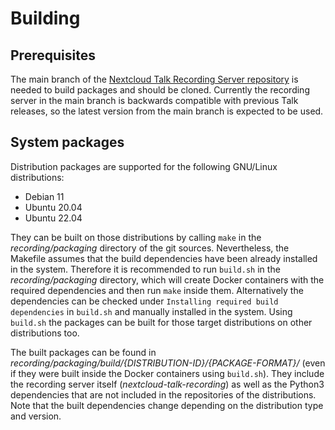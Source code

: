 # Building

## Prerequisites

The main branch of the [Nextcloud Talk Recording Server repository](https://github.com/nextcloud/nextcloud-talk-recording) is needed to build packages and should be cloned. Currently the recording server in the main branch is backwards compatible with previous Talk releases, so the latest version from the main branch is expected to be used.

## System packages

Distribution packages are supported for the following GNU/Linux distributions:
- Debian 11
- Ubuntu 20.04
- Ubuntu 22.04

They can be built on those distributions by calling `make` in the _recording/packaging_ directory of the git sources. Nevertheless, the Makefile assumes that the build dependencies have been already installed in the system. Therefore it is recommended to run `build.sh` in the _recording/packaging_ directory, which will create Docker containers with the required dependencies and then run `make` inside them. Alternatively the dependencies can be checked under `Installing required build dependencies` in `build.sh` and manually installed in the system. Using `build.sh` the packages can be built for those target distributions on other distributions too.

The built packages can be found in _recording/packaging/build/{DISTRIBUTION-ID}/{PACKAGE-FORMAT}/_ (even if they were built inside the Docker containers using `build.sh`). They include the recording server itself (_nextcloud-talk-recording_) as well as the Python3 dependencies that are not included in the repositories of the distributions. Note that the built dependencies change depending on the distribution type and version.
